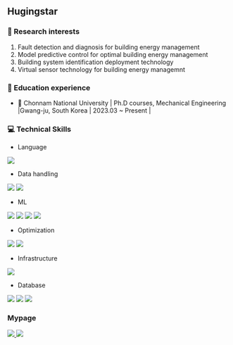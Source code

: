 ## Hugingstar

### 🔖 Research interests
1. Fault detection and diagnosis for building energy management   
2. Model predictive control for optimal building energy management
3. Building system identification deployment technology
4. Virtual sensor technology for building energy managemnt

### 🏫 Education experience
- 🎒 Chonnam National University | Ph.D courses, Mechanical Engineering |Gwang-ju, South Korea | 2023.03 ~ Present |

### 💻 Technical Skills
- Language
  
<div align="left">
<img src="http://img.shields.io/badge/python-3776AB?style=for-the-badge&logo=python&logoColor=white" />
</div>

- Data handling
  
<div align="left">
  <img src="http://img.shields.io/badge/pandas-150458?style=for-the-badge&logo=pandas&logoColor=white" />
  <img src="http://img.shields.io/badge/numpy-013243?style=for-the-badge&logo=numpy&logoColor=white" />
</div>

- ML
<div align="left">
  <img src="http://img.shields.io/badge/tensorflow-ff6f00?style=for-the-badge&logo=tensorflow&logoColor=white" />
  <img src="http://img.shields.io/badge/pytorch-ee4c2c?style=for-the-badge&logo=pytorch&logoColor=white" />
  <img src="http://img.shields.io/badge/scipy-8caae6?style=for-the-badge&logo=scipy&logoColor=white" />
  <img src="http://img.shields.io/badge/scikitlearn-f7931e?style=for-the-badge&logo=scikitlearn&logoColor=white" />
</div>

- Optimization
<div align="left">
  <img src="http://img.shields.io/badge/gurobi-ee3524?style=for-the-badge&logo=gurobi&logoColor=white" />
  <img src="http://img.shields.io/badge/cvxpy-ee3545?style=for-the-badge&logo=cvxpyi&logoColor=white" />
</div>

- Infrastructure
<div align="left">
  <img src="http://img.shields.io/badge/docker-2496ed?style=for-the-badge&logo=docker&logoColor=white" />
</div>

- Database
<div align="left">
  <img src="http://img.shields.io/badge/mysql-4479a1?style=for-the-badge&logo=mysql&logoColor=white" />
  <img src="http://img.shields.io/badge/sqlite-003b57?style=for-the-badge&logo=sqlite&logoColor=white" />
  <img src="http://img.shields.io/badge/amazons3-5679a31?style=for-the-badge&logo=sqlite&logoColor=white" />
</div>

### Mypage

<div align="left">
<a href="https://velog.io/@hugingstar">
  <img src="http://img.shields.io/badge/Huge%20velog-12b886?style=for-the-badge&logo=vimeo&logoColor=white" />
</a>

<a href="mailto:ylsee4050@gmail.com">
  <img src="https://img.shields.io/badge/Gmail-EA4335?style=for-the-badge&logo=Gmail&logoColor=white"/>
</a>
</div>
